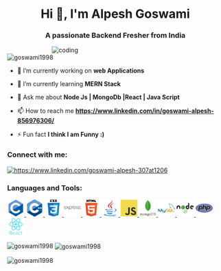 <h1 align="center">Hi 👋, I'm Alpesh Goswami</h1>
<h3 align="center">A passionate Backend Fresher from India</h3>

<img align="right" alt="coding" width="400" 
  src="https://miro.medium.com/v2/resize:fit:1360/1*nWQ_U5NKEfNeGCTfh_2-Mw.gif">



<p align="left"> <img src="https://komarev.com/ghpvc/?username=goswami1998&label=Profile%20views&color=0e75b6&style=flat" alt="goswami1998" /> </p>

- 🔭 I’m currently working on **web Applications**

- 🌱 I’m currently learning **MERN Stack**

- 💬 Ask me about **Node Js | MongoDb |React | Java Script**

- 📫 How to reach me **https://www.linkedin.com/in/goswami-alpesh-856976306/**

- ⚡ Fun fact **I think I am Funny :)**

<h3 align="left">Connect with me:</h3>
<p align="left">
<a href="https://linkedin.com/in/https://www.linkedin.com/goswami-alpesh-307at1206" target="blank"><img align="center" src="https://raw.githubusercontent.com/rahuldkjain/github-profile-readme-generator/master/src/images/icons/Social/linked-in-alt.svg" alt="https://www.linkedin.com/goswami-alpesh-307at1206" height="30" width="40" /></a>
</p>

<h3 align="left">Languages and Tools:</h3>
<p align="left"> <a href="https://www.cprogramming.com/" target="_blank" rel="noreferrer"> <img src="https://raw.githubusercontent.com/devicons/devicon/master/icons/c/c-original.svg" alt="c" width="40" height="40"/> </a> <a href="https://www.w3schools.com/cpp/" target="_blank" rel="noreferrer"> <img src="https://raw.githubusercontent.com/devicons/devicon/master/icons/cplusplus/cplusplus-original.svg" alt="cplusplus" width="40" height="40"/> </a> <a href="https://www.w3schools.com/css/" target="_blank" rel="noreferrer"> <img src="https://raw.githubusercontent.com/devicons/devicon/master/icons/css3/css3-original-wordmark.svg" alt="css3" width="40" height="40"/> </a> <a href="https://expressjs.com" target="_blank" rel="noreferrer"> <img src="https://raw.githubusercontent.com/devicons/devicon/master/icons/express/express-original-wordmark.svg" alt="express" width="40" height="40"/> </a> <a href="https://www.w3.org/html/" target="_blank" rel="noreferrer"> <img src="https://raw.githubusercontent.com/devicons/devicon/master/icons/html5/html5-original-wordmark.svg" alt="html5" width="40" height="40"/> </a> <a href="https://www.java.com" target="_blank" rel="noreferrer"> <img src="https://raw.githubusercontent.com/devicons/devicon/master/icons/java/java-original.svg" alt="java" width="40" height="40"/> </a> <a href="https://developer.mozilla.org/en-US/docs/Web/JavaScript" target="_blank" rel="noreferrer"> <img src="https://raw.githubusercontent.com/devicons/devicon/master/icons/javascript/javascript-original.svg" alt="javascript" width="40" height="40"/> </a> <a href="https://www.mongodb.com/" target="_blank" rel="noreferrer"> <img src="https://raw.githubusercontent.com/devicons/devicon/master/icons/mongodb/mongodb-original-wordmark.svg" alt="mongodb" width="40" height="40"/> </a> <a href="https://www.mysql.com/" target="_blank" rel="noreferrer"> <img src="https://raw.githubusercontent.com/devicons/devicon/master/icons/mysql/mysql-original-wordmark.svg" alt="mysql" width="40" height="40"/> </a> <a href="https://nodejs.org" target="_blank" rel="noreferrer"> <img src="https://raw.githubusercontent.com/devicons/devicon/master/icons/nodejs/nodejs-original-wordmark.svg" alt="nodejs" width="40" height="40"/> </a> <a href="https://www.php.net" target="_blank" rel="noreferrer"> <img src="https://raw.githubusercontent.com/devicons/devicon/master/icons/php/php-original.svg" alt="php" width="40" height="40"/> </a> <a href="https://reactjs.org/" target="_blank" rel="noreferrer"> <img src="https://raw.githubusercontent.com/devicons/devicon/master/icons/react/react-original-wordmark.svg" alt="react" width="40" height="40"/> </a>  </p>

<p><img align="left" src="https://github-readme-stats.vercel.app/api/top-langs?username=goswami1998&show_icons=true&locale=en&layout=compact" alt="goswami1998" /></p>

<p>&nbsp;<img align="center" src="https://github-readme-stats.vercel.app/api?username=goswami1998&show_icons=true&locale=en" alt="goswami1998" /></p>

<p><img align="center" src="https://github-readme-streak-stats.herokuapp.com/?user=goswami1998&" alt="goswami1998" /></p>

